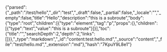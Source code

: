 {"parsed":{"_path":"/test/hello","_dir":"test","_draft":false,"_partial":false,"_locale":"","_empty":false,"title":"Hello","description":"this is a subroute","body":{"type":"root","children":[{"type":"element","tag":"p","props":{},"children":[{"type":"text","value":"this is a subroute"}]}],"toc":{"title":"","searchDepth":2,"depth":2,"links":[]}},"_type":"markdown","_id":"content:test:hello.md","_source":"content","_file":"test/hello.md","_extension":"md"},"hash":"7KpuY9L8e1"}